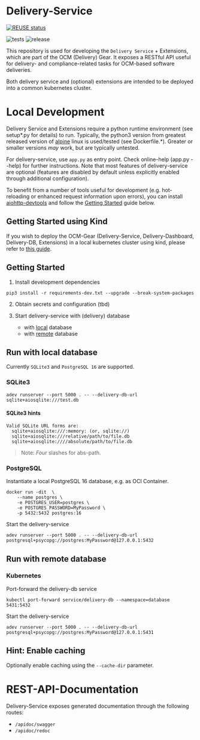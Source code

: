 # Delivery-Service

[![REUSE status](https://api.reuse.software/badge/github.com/open-component-model/delivery-service)](https://api.reuse.software/info/github.com/open-component-model/delivery-service)

![tests](https://concourse.ci.gardener.cloud/api/v1/teams/ocm/pipelines/delivery-service-master/jobs/master-head-update-job/badge?title=tests)
![release](https://concourse.ci.gardener.cloud/api/v1/teams/ocm/pipelines/delivery-service-master/jobs/master-manual-release-job/badge?title=build)

This repository is used for developing the `Delivery Service` + Extensions, which are part of the
OCM (Delivery) Gear. It exposes a RESTful API useful for delivery- and compliance-related tasks
for OCM-based software deliveries.

Both delivery service and (optional) extensions are intended to be deployed into a common kubernetes
cluster.

# Local Development

Delivery Service and Extensions require a python runtime environment (see setup*.py for details) to
run. Typically, the python3 version from greatest released version of
[alpine](https://endoflife.date/alpine) linux is used/tested (see Dockerfile.*). Greater or smaller
versions _may_ work, but are typically untested.

For delivery-service, use `app.py` as entry point. Check online-help (app.py --help) for further
instructions. Note that most features of delivery-service are optional (features are disabled by
default unless explicitly enabled through additional configuration).

To benefit from a number of tools useful for development (e.g. hot-reloading or enhanced request information upon errors), you can install [aiohttp-devtools](https://pypi.org/project/aiohttp-devtools/) and follow the [Getting Started](#getting-started) guide below.

## Getting Started using Kind
If you wish to deploy the OCM-Gear (Delivery-Service, Delivery-Dashboard, Delivery-DB, Extensions)
in a local kubernetes cluster using kind, please refer to
[this guide](https://github.com/open-component-model/delivery-service/blob/master/local-setup/local-setup.md).

<a id="getting-started"></a>
## Getting Started
1. Install development dependencies
```
pip3 install -r requirements-dev.txt --upgrade --break-system-packages
```

2. Obtain secrets and configuration (tbd)

3. Start delivery-service with (delivery) database
    - with [local](#db-local) database
    - with [remote](#db-remote) database


<a id="db-local"></a>
## Run with local database

Currently `SQLite3` and `PostgreSQL 16` are supported.

### SQLite3

```
adev runserver --port 5000 . -- --delivery-db-url sqlite+aiosqlite:///test.db
```

#### SQLite3 hints

```
Valid SQLite URL forms are:
  sqlite+aiosqlite:///:memory: (or, sqlite://)
  sqlite+aiosqlite:///relative/path/to/file.db
  sqlite+aiosqlite:////absolute/path/to/file.db
```
> Note: _Four_ slashes for abs-path.

### PostgreSQL

Instantiate a local PostgreSQL 16 database, e.g. as OCI Container.

```
docker run -dit  \
    --name postgres \
    -e POSTGRES_USER=postgres \
    -e POSTGRES_PASSWORD=MyPassword \
    -p 5432:5432 postgres:16
```

Start the delivery-service

```
adev runserver --port 5000 . -- --delivery-db-url postgresql+psycopg://postgres:MyPassword@127.0.0.1:5432
```

<a id="db-remote"></a>
## Run with remote database

### Kubernetes
Port-forward the delivery-db service


```
kubectl port-forward service/delivery-db --namespace=database 5431:5432
```

Start the delivery-service

```
adev runserver --port 5000 . -- --delivery-db-url postgresql+psycopg://postgres:MyPassword@127.0.0.1:5431
```


## Hint: Enable caching

Optionally enable caching using the `--cache-dir` parameter.

# REST-API-Documentation

Delivery-Service exposes generated documentation through the following routes:

- `/apidoc/swagger`
- `/apidoc/redoc`
